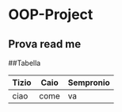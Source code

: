 # OOP-Project

## Prova read me

##Tabella

Tizio | Caio | Sempronio
---- | ---- | ----
ciao | come | va
